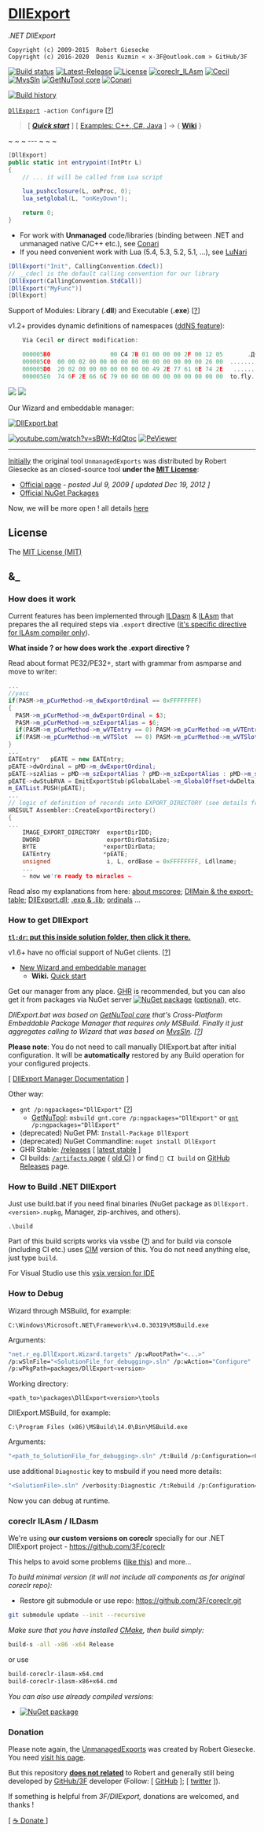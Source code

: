 # [DllExport](https://github.com/3F/DllExport)

*.NET DllExport*

```
Copyright (c) 2009-2015  Robert Giesecke
Copyright (c) 2016-2020  Denis Kuzmin < x-3F@outlook.com > GitHub/3F
```

[![Build status](https://ci.appveyor.com/api/projects/status/hh2oxibqoi6wrdnc/branch/master?svg=true)](https://ci.appveyor.com/project/3Fs/dllexport-ix27o/branch/master)
[![Latest-Release](https://img.shields.io/github/release/3F/DllExport.svg)](https://github.com/3F/DllExport/releases/latest)
[![License](https://img.shields.io/badge/License-MIT-74A5C2.svg)](https://github.com/3F/DllExport/blob/master/LICENSE)
[![coreclr_ILAsm](https://img.shields.io/badge/coreclr.ILAsm-4.700.1-C8597A.svg)](https://www.nuget.org/packages/ILAsm/)
[![Cecil](https://img.shields.io/badge/Cecil-0.11.1-1182C3.svg)](https://github.com/jbevain/cecil)
[![MvsSln](https://img.shields.io/badge/MvsSln-v2.5.0-865FC5.svg)](https://github.com/3F/MvsSln)
[![GetNuTool core](https://img.shields.io/badge/GetNuTool-v1.8-93C10B.svg)](https://github.com/3F/GetNuTool)
[![Conari](https://img.shields.io/badge/Conari-v1.4.0-8AA875.svg)](https://github.com/3F/Conari)

[![Build history](https://buildstats.info/appveyor/chart/3Fs/dllexport-ix27o?buildCount=20&includeBuildsFromPullRequest=true&showStats=true)](https://ci.appveyor.com/project/3Fs/dllexport-ix27o/history)

[`DllExport`](https://3f.github.io/DllExport/releases/latest/manager/)` -action Configure` [[?](#how-to-get-dllexport)]

> [ ***[Quick start](https://github.com/3F/DllExport/wiki/Quick-start)*** ] [ [Examples: C++, C#, Java](https://github.com/3F/DllExport/wiki/Examples) ] 
> -> { **[Wiki](https://github.com/3F/DllExport/wiki)** }

~ ~ ~ --- ~ ~ ~

```csharp
[DllExport]
public static int entrypoint(IntPtr L)
{
    // ... it will be called from Lua script

    lua_pushcclosure(L, onProc, 0);
    lua_setglobal(L, "onKeyDown");

    return 0;
}
```

* For work with **Unmanaged** code/libraries (binding between .NET and unmanaged native C/C++ etc.), see [Conari](https://github.com/3F/Conari)
* If you need convenient work with Lua (5.4, 5.3, 5.2, 5.1, ...), see [LuNari](https://github.com/3F/LuNari)

```csharp
[DllExport("Init", CallingConvention.Cdecl)]
// __cdecl is the default calling convention for our library
[DllExport(CallingConvention.StdCall)]
[DllExport("MyFunc")]
[DllExport]
```

Support of Modules: Library (**.dll**) and Executable (**.exe**) [[?](https://github.com/3F/DllExport/issues/18)]


v1.2+ provides dynamic definitions of namespaces ([ddNS feature](https://github.com/3F/DllExport/issues/2)):

```cpp
    Via Cecil or direct modification:

    000005B0                 00 C4 7B 01 00 00 00 2F 00 12 05       .Д{..../...
    000005C0  00 00 02 00 00 00 00 00 00 00 00 00 00 00 26 00  ..............&.
    000005D0  20 02 00 00 00 00 00 00 00 49 2E 77 61 6E 74 2E   ........I.want.   <<<-
    000005E0  74 6F 2E 66 6C 79 00 00 00 00 00 00 00 00 00 00  to.fly..........  <<<-
```

[![](https://raw.githubusercontent.com/3F/DllExport/master/Resources/img/DllExport.png)](#)
[![](https://raw.githubusercontent.com/3F/DllExport/master/Resources/img/DllExport_ordinals.png)](https://github.com/3F/DllExport/issues/11#issuecomment-250907940)

Our Wizard and embeddable manager:

[![DllExport.bat](https://raw.githubusercontent.com/3F/DllExport/master/Resources/img/DllExport_manager.png)](https://3f.github.io/DllExport/releases/latest/manager/)

[![youtube.com/watch?v=sBWt-KdQtoc](https://raw.githubusercontent.com/3F/DllExport/master/Resources/img/DllExport_Wizard_overview_screen.jpg)](https://www.youtube.com/watch?v=sBWt-KdQtoc)
[![PeViewer](https://raw.githubusercontent.com/3F/DllExport/master/Resources/img/DllExport_PeViewer.png)](https://github.com/3F/DllExport/issues/55)

----


[Initially](https://github.com/3F/DllExport/issues/3) the original tool `UnmanagedExports` was distributed by Robert Giesecke as an closed-source tool **under the [MIT License](https://opensource.org/licenses/mit-license.php)**:

* [Official page](https://sites.google.com/site/robertgiesecke/Home/uploads/unmanagedexports) - *posted Jul 9, 2009 [ updated Dec 19, 2012 ]*
* [Official NuGet Packages](https://www.nuget.org/packages/UnmanagedExports)

Now, we will be more open ! all details [here](https://github.com/3F/DllExport/issues/3)

## License

The [MIT License (MIT)](https://github.com/3F/DllExport/blob/master/LICENSE)

## &_

### How does it work

Current features has been implemented through [ILDasm](https://github.com/3F/coreclr/tree/master/src/ildasm) & [ILAsm](https://github.com/3F/coreclr/tree/master/src/ilasm) that prepares the all required steps via `.export` directive ([it's specific directive for ILAsm compiler only](https://github.com/3F/DllExport/issues/45#issuecomment-317802099)).

**What inside ? or how does work the .export directive ?**

Read about format PE32/PE32+, start with grammar from asmparse and move to writer:

```cpp
...
//yacc
if(PASM->m_pCurMethod->m_dwExportOrdinal == 0xFFFFFFFF)
{
  PASM->m_pCurMethod->m_dwExportOrdinal = $3;
  PASM->m_pCurMethod->m_szExportAlias = $6;
  if(PASM->m_pCurMethod->m_wVTEntry == 0) PASM->m_pCurMethod->m_wVTEntry = 1;
  if(PASM->m_pCurMethod->m_wVTSlot  == 0) PASM->m_pCurMethod->m_wVTSlot = $3 + 0x8000;
}
...
EATEntry*   pEATE = new EATEntry;
pEATE->dwOrdinal = pMD->m_dwExportOrdinal;
pEATE->szAlias = pMD->m_szExportAlias ? pMD->m_szExportAlias : pMD->m_szName;
pEATE->dwStubRVA = EmitExportStub(pGlobalLabel->m_GlobalOffset+dwDelta);
m_EATList.PUSH(pEATE);
...
// logic of definition of records into EXPORT_DIRECTORY (see details from PE format)
HRESULT Assembler::CreateExportDirectory()  
{
...
    IMAGE_EXPORT_DIRECTORY  exportDirIDD;
    DWORD                   exportDirDataSize;
    BYTE                   *exportDirData;
    EATEntry               *pEATE;
    unsigned                i, L, ordBase = 0xFFFFFFFF, Ldllname;
    ...
    ~ now we're ready to miracles ~
```

Read also my explanations from here: [about mscoree](https://github.com/3F/DllExport/issues/45#issuecomment-317802099); [DllMain & the export-table](https://github.com/3F/DllExport/issues/5#issuecomment-240697109); [DllExport.dll](https://github.com/3F/DllExport/issues/28#issuecomment-281957212); [.exp & .lib](https://github.com/3F/DllExport/issues/9#issuecomment-246189220); [ordinals](https://github.com/3F/DllExport/issues/8#issuecomment-245228065) ...

### How to get DllExport

[**`tl;dr`: put this inside solution folder, then click it there.**](https://3f.github.io/DllExport/releases/latest/manager/)

v1.6+ have no official support of NuGet clients. [[?](https://github.com/3F/DllExport/wiki/DllExport-Manager-Q-A)]

* [New Wizard and embeddable manager](https://www.youtube.com/watch?v=sBWt-KdQtoc)
    * **Wiki.** [Quick start](https://github.com/3F/DllExport/wiki/Quick-start)

Get our manager from any place. [GHR](https://github.com/3F/DllExport/releases/latest) is recommended, but you can also get it from packages via NuGet server [![NuGet package](https://img.shields.io/nuget/v/DllExport.svg)](https://www.nuget.org/packages/DllExport/) ([optional](https://youtu.be/okPThdWDZMM?t=1m1s)), etc.

*DllExport.bat was based on [GetNuTool core](https://github.com/3F/GetNuTool) that's Cross-Platform Embeddable Package Manager that requires only MSBuild. Finally it just aggregates calling to Wizard that was based on [MvsSln](https://github.com/3F/MvsSln). [[?](https://github.com/3F/DllExport/wiki/DllExport-Manager-Q-A#is-this-cross-platform-solution-)]*

**Please note**: You do not need to call manually DllExport.bat after initial configuration. It will be **automatically** restored by any Build operation for your configured projects.

[ [DllExport Manager Documentation](https://github.com/3F/DllExport/wiki/DllExport-Manager) ]


Other way:

* `gnt /p:ngpackages="DllExport"` [[?](https://github.com/3F/GetNuTool)]
    * [GetNuTool](https://github.com/3F/GetNuTool): `msbuild gnt.core /p:ngpackages="DllExport"` or [`gnt`](https://3F.github.io/GetNuTool/releases/latest/gnt/)` /p:ngpackages="DllExport"`
* (deprecated) NuGet PM: `Install-Package DllExport`
* (deprecated) NuGet Commandline: `nuget install DllExport`
* GHR Stable: [/releases](https://github.com/3F/DllExport/releases) [ [latest stable](https://github.com/3F/DllExport/releases/latest) ]
* CI builds: [`/artifacts` page](https://ci.appveyor.com/project/3Fs/dllexport-ix27o/history) ( [old CI](https://ci.appveyor.com/project/3Fs/dllexport/history) ) or find `🎲 CI build` on [GitHub Releases](https://github.com/3F/Dllexport/releases) page.

### How to Build .NET DllExport

Just use build.bat if you need final binaries (NuGet package as `DllExport.<version>.nupkg`, Manager, zip-archives, and others).

```batch
.\build
```

Part of this build scripts works via vssbe ([?](https://github.com/3F/DllExport/issues/31#issuecomment-294231378)) and for build via console (including CI etc.) uses [CIM](https://www.nuget.org/packages/vsSolutionBuildEvent/) version of this. You do not need anything else, just type `build`.

For Visual Studio use this [vsix version for IDE](https://visualstudiogallery.msdn.microsoft.com/0d1dbfd7-ed8a-40af-ae39-281bfeca2334/)

### How to Debug

Wizard through MSBuild, for example:

```
C:\Windows\Microsoft.NET\Framework\v4.0.30319\MSBuild.exe
```

Arguments:

```bash
"net.r_eg.DllExport.Wizard.targets" /p:wRootPath="<...>" 
/p:wSlnFile="<SolutionFile_for_debugging>.sln" /p:wAction="Configure" 
/p:wPkgPath=packages/DllExport<version>
```

Working directory:
```
<path_to>\packages\DllExport<version>\tools
```

DllExport.MSBuild, for example:

```
C:\Program Files (x86)\MSBuild\14.0\Bin\MSBuild.exe
```

Arguments:

```bash
"<path_to_SolutionFile_for_debugging>.sln" /t:Build /p:Configuration=<Configuration>
```

use additional `Diagnostic` key to msbuild if you need more details:
```bash
"<SolutionFile>.sln" /verbosity:Diagnostic /t:Rebuild /p:Configuration=<Configuration>
```

Now you can debug at runtime.

### coreclr ILAsm / ILDasm

We're using **our custom versions on coreclr** specially for our .NET DllExport project - https://github.com/3F/coreclr

This helps to avoid some problems ([like this](https://github.com/3F/DllExport/issues/17)) and more...

*To build minimal version (it will not include all components as for original coreclr repo):*

* Restore git submodule or use repo: https://github.com/3F/coreclr.git

```bash
git submodule update --init --recursive
```

*Make sure that you have installed [CMake](https://cmake.org/download/), then build simply:*

```bash
build-s -all -x86 -x64 Release
```

or use
```bash
build-coreclr-ilasm-x64.cmd
build-coreclr-ilasm-x86+x64.cmd
```

*You can also use already compiled versions:*

* [![NuGet package](https://img.shields.io/nuget/v/ILAsm.svg)](https://www.nuget.org/packages/ILAsm/)

### Donation

Please note again, the [UnmanagedExports](https://www.nuget.org/packages/UnmanagedExports) was created by Robert Giesecke. You need [visit his page](https://sites.google.com/site/robertgiesecke/Home/uploads/unmanagedexports).

But this repository [**does not related**](https://github.com/3F/DllExport/issues/87#issuecomment-438576100) to Robert and generally still being developed by [GitHub/3F](https://github.com/3F) developer (Follow: [ [GitHub](https://github.com/3F) ]; [ [twitter](https://twitter.com/GitHub3F) ]). 

If something is helpful from *3F/DllExport,* donations are welcomed, and thanks !

[ [ ☕ Donate ](https://3F.github.com/Donation/) ]
